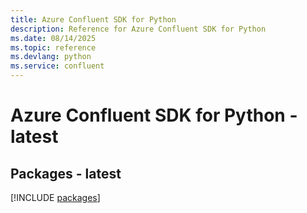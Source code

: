 ```yaml
---
title: Azure Confluent SDK for Python
description: Reference for Azure Confluent SDK for Python
ms.date: 08/14/2025
ms.topic: reference
ms.devlang: python
ms.service: confluent
---
```

# Azure Confluent SDK for Python - latest
## Packages - latest
[!INCLUDE [packages](confluent-index.md)]
